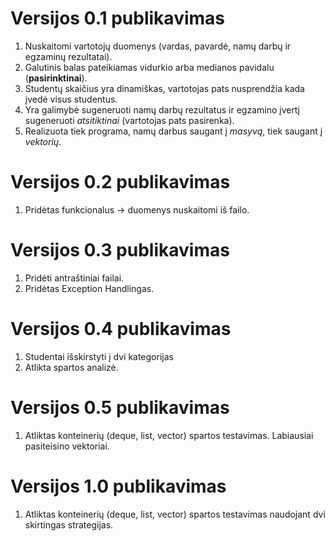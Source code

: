 # Versijos 0.1 publikavimas
1. Nuskaitomi vartotojų duomenys (vardas, pavardė, namų darbų ir egzaminų rezultatai).
2. Galutinis balas pateikiamas vidurkio arba medianos pavidalu (**pasirinktinai**).
3. Studentų skaičius yra dinamiškas, vartotojas pats nusprendžia kada įvedė visus studentus.
4. Yra galimybė sugeneruoti namų darbų rezultatus ir egzamino įvertį sugeneruoti *atsitiktinai* (vartotojas pats pasirenka).
5. Realizuota tiek programa, namų darbus saugant į *masyvą*, tiek saugant į *vektorių*.

# Versijos 0.2 publikavimas
1. Pridėtas funkcionalus -> duomenys nuskaitomi iš failo.

# Versijos 0.3 publikavimas
1. Pridėti antraštiniai failai.
2. Pridėtas Exception Handlingas.

# Versijos 0.4 publikavimas
1. Studentai išskirstyti į dvi kategorijas
2. Atlikta spartos analizė.

# Versijos 0.5 publikavimas
1. Atliktas konteinerių (deque, list, vector) spartos testavimas. Labiausiai pasiteisino vektoriai.

# Versijos 1.0 publikavimas
1. Atliktas konteinerių (deque, list, vector) spartos testavimas naudojant dvi skirtingas strategijas. 
